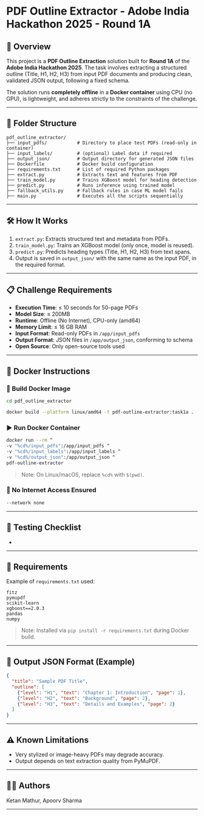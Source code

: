 # PDF Outline Extractor - Adobe India Hackathon 2025 - Round 1A

## 🚀 Overview

This project is a **PDF Outline Extraction** solution built for **Round 1A** of the **Adobe India Hackathon 2025**. The task involves extracting a structured outline (Title, H1, H2, H3) from input PDF documents and producing clean, validated JSON output, following a fixed schema.

The solution runs **completely offline** in a **Docker container** using CPU (no GPU), is lightweight, and adheres strictly to the constraints of the challenge.

---

## 📂 Folder Structure

```
pdf_outline_extractor/
├── input_pdfs/           # Directory to place test PDFs (read-only in container)
├── input_labels/         # (optional) Label data if required
├── output_json/          # Output directory for generated JSON files
├── Dockerfile            # Docker build configuration
├── requirements.txt      # List of required Python packages
├── extract.py            # Extracts text and features from PDF
├── train_model.py        # Trains XGBoost model for heading detection
├── predict.py            # Runs inference using trained model
├── fallback_utils.py     # Fallback rules in case ML model fails
├── main.py               # Executes all the scripts sequentially
```

---

## 🛠️ How It Works

1. `extract.py`: Extracts structured text and metadata from PDFs.
2. `train_model.py`: Trains an XGBoost model (only once, model is reused).
3. `predict.py`: Predicts heading types (Title, H1, H2, H3) from text spans.
4. Output is saved in `output_json/` with the same name as the input PDF, in the required format.

---

## 📋 Challenge Requirements

* **Execution Time**: ≤ 10 seconds for 50-page PDFs
* **Model Size**: ≤ 200MB
* **Runtime**: Offline (No Internet), CPU-only (amd64)
* **Memory Limit**: ≤ 16 GB RAM
* **Input Format**: Read-only PDFs in `/app/input_pdfs`
* **Output Format**: JSON files in `/app/output_json`, conforming to schema
* **Open Source**: Only open-source tools used

---

## 🐳 Docker Instructions

### 🧱 Build Docker Image

```bash
cd pdf_outline_extractor

docker build --platform linux/amd64 -t pdf-outline-extractor:task1a .

```

### ▶️ Run Docker Container
```bash
docker run --rm ^
-v "%cd%/input_pdfs":/app/input_pdfs ^
-v "%cd%/input_labels":/app/input_labels ^
-v "%cd%/output_json":/app/output_json ^
pdf-outline-extractor

```

> Note: On Linux/macOS, replace `%cd%` with `$(pwd)`.

### 🚫 No Internet Access Ensured

```dockerfile
--network none
```

---

## 🧪 Testing Checklist

*

---

## 🧾 Requirements

Example of `requirements.txt` used:

```
fitz
pymupdf
scikit-learn
xgboost==2.0.3
pandas
numpy
```

> Note: Installed via `pip install -r requirements.txt` during Docker build.

---

## 📄 Output JSON Format (Example)

```json
{
  "title": "Sample PDF Title",
  "outline": [
    {"level": "H1", "text": "Chapter 1: Introduction", "page": 1},
    {"level": "H2", "text": "Background", "page": 2},
    {"level": "H3", "text": "Details and Examples", "page": 2}
  ]
}
```

---

## ⚠️ Known Limitations

* Very stylized or image-heavy PDFs may degrade accuracy.
* Output depends on text extraction quality from PyMuPDF.

---

## 👨‍💻 Authors

Ketan Mathur, Apoorv Sharma

---
